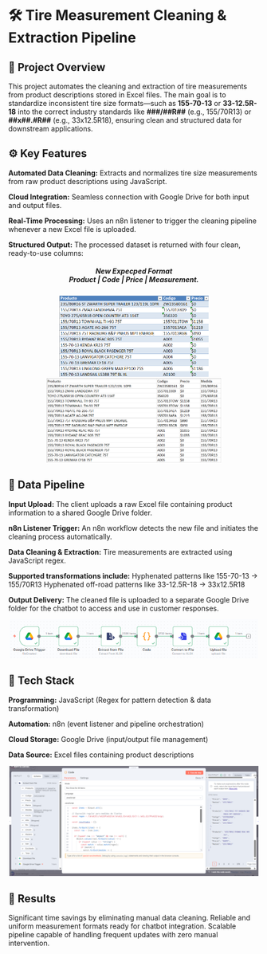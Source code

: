 <h1>🛠️ Tire Measurement Cleaning & Extraction Pipeline</h1>

<h2>📌 Project Overview</h2>

<p>This project automates the cleaning and extraction of tire measurements from product descriptions stored in Excel files.
The main goal is to standardize inconsistent tire size formats—such as
<strong>155-70-13</strong> or <strong>33-12.5R-18</strong> into the correct industry standards like
<strong>###/##R##</strong> (e.g., 155/70R13) or <strong>##x##.#R##</strong> (e.g., 33x12.5R18),
ensuring clean and structured data for downstream applications.</p>

<h2>⚙️ Key Features</h2>

<p><Strong>Automated Data Cleaning:</Strong>
Extracts and normalizes tire size measurements from raw product descriptions using JavaScript.</p>

<p><Strong>Cloud Integration:</Strong>
Seamless connection with Google Drive for both input and output files.</p>

<p><Strong>Real-Time Processing:</Strong>
Uses an n8n listener to trigger the cleaning pipeline whenever a new Excel file is uploaded.</p>

<p><Strong>Structured Output:</Strong>
The processed dataset is returned with four clean, ready-to-use columns:</p>
<h5 align="center"> New Expecped Format<br>
  Product | Code | Price | Measurement.</h5>

<div align="center">
  <img src="Sample Data Before Cleaning.png" width="300px">
  <img src="Sample Data After Cleaning.png" width="350px">
</div>

<h2>🔄 Data Pipeline</h2>

<p><Strong>Input Upload:</Strong>
The client uploads a raw Excel file containing product information to a shared Google Drive folder.</p>
<p><Strong>n8n Listener Trigger:</Strong>
An n8n workflow detects the new file and initiates the cleaning process automatically.</p>

<p><Strong>Data Cleaning & Extraction:</Strong>
Tire measurements are extracted using JavaScript regex.</p>

<p><Strong>Supported transformations include:</Strong>
Hyphenated patterns like 155-70-13 → 155/70R13
Hyphenated off-road patterns like 33-12.5R-18 → 33x12.5R18</p>

<p><Strong>Output Delivery:</Strong>
The cleaned file is uploaded to a separate Google Drive folder for the chatbot to access and use in customer responses.</p>

<div align="center">
  <img src="Workflow Process Data Cleansing n8n.png" width="500px">
</div>

<h2>🧩 Tech Stack</h2>

<p><Strong>Programming:</Strong>
JavaScript (Regex for pattern detection & data transformation)</p>

<p><Strong>Automation:</Strong>
n8n (event listener and pipeline orchestration)</p>

<p><Strong>Cloud Storage:</Strong>
Google Drive (input/output file management)</p>

<p><Strong>Data Source:</Strong>
Excel files containing product descriptions</p>

<div align="center">
  <img src="Data Cleansing Code Performance n8n.png" width="500px">
</div>

<h2>🚀 Results</h2>

Significant time savings by eliminating manual data cleaning.
Reliable and uniform measurement formats ready for chatbot integration.
Scalable pipeline capable of handling frequent updates with zero manual intervention.

